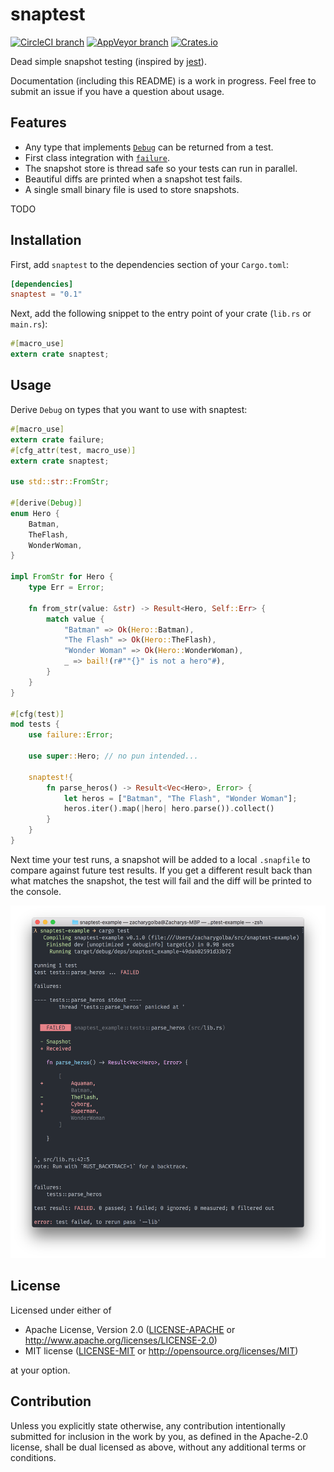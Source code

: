 # snaptest

[![CircleCI branch](https://img.shields.io/circleci/project/github/zacharygolba/snaptest/master.svg?style=flat-square)](https://circleci.com/gh/zacharygolba/snaptest/tree/master) [![AppVeyor branch](https://img.shields.io/appveyor/ci/zacharygolba/snaptest/master.svg?logo=appveyor&style=flat-square)](https://ci.appveyor.com/project/zacharygolba/snaptest/branch/master) [![Crates.io](https://img.shields.io/crates/v/snaptest.svg?style=flat-square)](https://crates.io/crates/snaptest)

Dead simple snapshot testing (inspired by [jest](https://facebook.github.io/jest/)).

Documentation (including this README) is a work in progress. Feel free to submit an issue if you have a question about usage.

## Features

- Any type that implements [`Debug`](https://doc.rust-lang.org/std/fmt/trait.Debug.html) can be returned from a test.
- First class integration with [`failure`](https://boats.gitlab.io/failure/).
- The snapshot store is thread safe so your tests can run in parallel.
- Beautiful diffs are printed when a snapshot test fails.
- A single small binary file is used to store snapshots.

TODO

## Installation

First, add `snaptest` to the dependencies section of your `Cargo.toml`:

```toml
[dependencies]
snaptest = "0.1"
```

Next, add the following snippet to the entry point of your crate (`lib.rs` or `main.rs`):

```rust
#[macro_use]
extern crate snaptest;
```

## Usage

Derive `Debug` on types that you want to use with snaptest:

```rust
#[macro_use]
extern crate failure;
#[cfg_attr(test, macro_use)]
extern crate snaptest;

use std::str::FromStr;

#[derive(Debug)]
enum Hero {
    Batman,
    TheFlash,
    WonderWoman,
}

impl FromStr for Hero {
    type Err = Error;

    fn from_str(value: &str) -> Result<Hero, Self::Err> {
        match value {
            "Batman" => Ok(Hero::Batman),
            "The Flash" => Ok(Hero::TheFlash),
            "Wonder Woman" => Ok(Hero::WonderWoman),
            _ => bail!(r#""{}" is not a hero"#),
        }
    }
}

#[cfg(test)]
mod tests {
    use failure::Error;

    use super::Hero; // no pun intended...

    snaptest!{
        fn parse_heros() -> Result<Vec<Hero>, Error> {
            let heros = ["Batman", "The Flash", "Wonder Woman"];
            heros.iter().map(|hero| hero.parse()).collect()
        }
    }
}
```

Next time your test runs, a snapshot will be added to a local `.snapfile` to compare against future test results. If you get a different result back than what matches the snapshot, the test will fail and the diff will be printed to the console.

<p align="center">
  <img  alt="Snaptest Example" src="./docs/example.png" width="818" />
</p>

## License

Licensed under either of

* Apache License, Version 2.0
  ([LICENSE-APACHE](LICENSE-APACHE) or http://www.apache.org/licenses/LICENSE-2.0)
* MIT license
  ([LICENSE-MIT](LICENSE-MIT) or http://opensource.org/licenses/MIT)

at your option.

## Contribution

Unless you explicitly state otherwise, any contribution intentionally submitted
for inclusion in the work by you, as defined in the Apache-2.0 license, shall be
dual licensed as above, without any additional terms or conditions.
